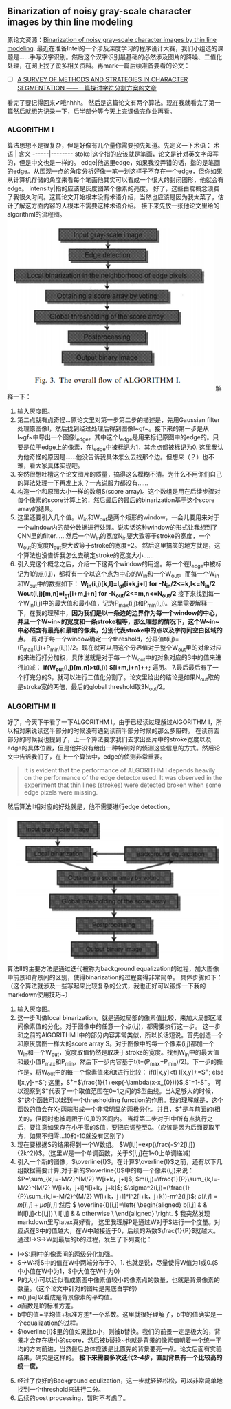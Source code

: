 ## Binarization of noisy gray-scale character images by thin line modeling
原论文资源：[Binarization of noisy gray-scale character images by thin line modeling](https://ac.els-cdn.com/S0031320398000193/1-s2.0-S0031320398000193-main.pdf?_tid=6eb1a8a7-d174-4510-80b0-c435ae89c3fd&acdnat=1542117798_c80c35850ff58a98fce6360f9162cafa).
最近在准备Intel的一个涉及深度学习的程序设计大赛，我们小组选的课题是......手写汉字识别。然后这个汉字识别最基础的必然涉及图片的降噪、二值化处理，在网上找了蛮多相关资料。再mark一篇后续准备要看的论文：
- [ ] [A SURVEY OF METHODS AND STRATEGIES IN CHARACTER SEGMENTATION ——一篇探讨字符分割方案的文章](http://citeseerx.ist.psu.edu/viewdoc/download?doi=10.1.1.158.220&rep=rep1&type=pdf)

看完了要记得回来✔哦hhhh。
然后是这篇论文有两个算法。现在我就看完了第一篇然后就想先记录一下，后半部分等今天上完课做完作业再看。
### ALGORITHM I
算法思想不是很复杂，但是好像有几个量你需要预先知道。先定义一下术语：
术语 | 含义
------|--------
stoke|这个指的应该就是笔画，论文是针对英文字母写的，但是中文也是一样的。
edge|他这里edge，如果我没弄错的话，指的是笔画的edge。从围观一点的角度分析好像一笔一划这样子不存在一个edge，但你如果从计算机存储的角度来看每个笔画他其实可以看成一个很大的封闭图形，他就会有edge。
intensity|指的应该是灰度图某个像素的亮度。
好了，这些白痴概念浪费了我很久时间。这篇论文开始根本没有术语介绍，当然也应该是因为我太菜了，估计了解这方面内容的人根本不需要这种术语介绍。
接下来先放一张他论文里给的algorithmI的流程图。
![流程图1](https://github.com/llIllIllIlllIll/blog/blob/master/bin_al1.png)
解释一下：
1. 输入灰度图。
2. 第二点就有点奇怪...原论文里对第一步第二步的描述是，先用Gaussian filter处理原图像I，然后找到经过处理后得到图像I~gf~。接下来的第一步是从I~gf~中导出一个图像I<sub>edge</sub>，其中这个I<sub>edge</sub>是用来标记原图中的edge的。只要是位于edge上的像素，在I<sub>edge</sub>中被标记为1，其余点都被标记为0.
这里我认为他奇怪的原因是......他没告诉我具体怎么去找那个边。但想来（？）也不难，看大家具体实现吧。
3. 突然很想吐槽这个论文图片的质量，搞得这么模糊不清。为什么不用你们自己的算法处理一下再发上来？一点说服力都没有......
4. 构造一个和原图大小一样的数组S(score array)。这个数组是用在后续步骤对每个像素的score计算上的，然后最后的最后的binarization基于这个score array的结果。
5. 这里还要引入几个值。W<sub>in</sub>和W<sub>out</sub>是两个矩形的window，一会儿要用来对于一个window内的部分数据进行处理。说实话这种window的形式让我想到了CNN里的filter......然后一个W<sub>in</sub>的宽度N<sub>in</sub>要大致等于stroke的宽度，一个W<sub>out</sub>的宽度N<sub>out</sub>要大致等于stroke的宽度*2。 然后这里搞笑的地方就是，这个算法也没告诉我怎么去确定stroke的宽度大小......
6. 引入完这个概念之后，介绍一下这两个window的用途。每一个在I<sub>edge</sub>中被标记为1的点(i,j)，都将有一个以这个点为中心的W<sub>in</sub>和一个W<sub>out</sub>。而每一个W<sub>in</sub>和W<sub>out</sub>中的数据如下：
**W<sub>in</sub>(i,j)[k,l]=I<sub>gf</sub>[i+k,j+l]**
**for -N<sub>in</sub>/2<=k,l<=N<sub>in</sub>/2**
**W</sub>out</sub>(i,j)[m,n]=I<sub>gf</sub>[i+m,j+n]**
**for -N<sub>out</sub>/2<=m,n<=N<sub>out</sub>/2**
接下来找到每一个W<sub>in</sub>(i,j)中的最大值和最小值，记为P<sub>max</sub>(i,j)和P<sub>min</sub>(i,j)。这里需要解释一下，在我的理解中，**因为我们是以一条边的边界作为每一个window的中心，并且一个W~in~的宽度和一条stroke相等，那么理想的情况下，这个W~in~中必然含有最亮和最暗的像素，分别代表stroke中的点以及字符间空白区域的点**。
再对于每一个window确定一个threshold，分界值t(i,j)=(P<sub>max</sub>(i,j)+P<sub>min</sub>(i,j))/2。现在就可以用这个分界值对于整个W<sub>out</sub>里的对象对应的来进行打分加权，具体说就是对于每一个W<sub>out</sub>中的对象对应的S中的值来进行加减：
**if(W<sub>out</sub>(i,j)[m,n]>t(i,j))
S[i+m,j+n]++;**
遍历。
7.最后最后有了一个打完分的S，就可以进行二值化分割了。论文里给出的结论是如果N<sub>out</sub>取的是stroke宽的两倍，最后的global threshold取3N<sub>out</sub>/2。
### ALGORITHM II
好了，今天下午看了一下ALGORITHM I。由于已经读过理解过AlGORITHM I，所以相对来说读这半部分的时候没有遇到读前半部分时候的那么多阻碍。
在读前面部分的时候我也提到了，上一个算法要求我们去求出图片中的stroke宽度以及edge的具体位置，但是他并没有给出一种特别好的侦测这些信息的方式。然后论文中告诉我们了，在上一个算法中，edge的侦测非常重要。
>It is evident that the performance of ALGORITHM
I depends heavily on the performance of the edge detector
used. It was observed in the experiment that thin
lines (strokes) were detected broken when some edge
pixels were missing.

然后算法II相对应的好处就是，他不需要进行edge detection。

![流程图2](https://github.com/llIllIllIlllIll/blog/blob/master/bin_al2.png)
算法II的主要方法是通过迭代被称为background equalization的过程，加大图像中前景和背景间的区别，使得binarization的过程变得非常简单。
具体步骤如下：（这个算法就涉及一些写起来比较复杂的公式，我也正好可以锻炼一下我的markdown使用技巧~）
1. 输入灰度图。
2. 这一步叫做local binarization。就是通过局部的像素值比较，来加大局部区域间像素值的分化。对于图像中的任意一个点(i,j)，都需要执行这一步。
这一步和之前的AlGORITHM I中的部分内容非常类似，所以长话短说。首先创造一个和原灰度图一样大的score array S。对于图像中的每一个像素(i,j)都加一个W<sub>in</sub>和一个W<sub>out</sub>，宽度取值仍然是取决于stroke的宽度。找到W<sub>in</sub>中的最大值和最小值P<sub>max</sub>和P<sub>min</sub>，然后下一步内容基于t(t=(P<sub>max</sub>+P<sub>min</sub>)/2)。下一步的操作是，将W<sub>out</sub>中的每一个像素值来和t进行比较：
if(I[x,y]<t)
I[x,y]+=S<sup>+</sup>;
else
I[x,y]-=S<sup>-</sup>;
这里，S<sup>+</sup>=$\frac{1}{1+exp(-\lambda(x-x_{0}))}$,S<sup>-</sup>=1-S<sup>+</sup>。
可以观察到S<sup>+</sup>代表了一个取值范围在0~1之间的S型曲线。当$\lambda$足够大的时候，S<sup>+</sup>这个函数可以起到一个thresholding function的作用。我的理解就是，这个函数的值会在X<sub>0</sub>两端形成一个非常明显的两极分化。并且，S<sup>+</sup>是与前面的t相关的，但同时也被局限于(0,1)的区间内。
当将第二步对于I中所有点执行之后，要注意如果存在小于零的S值，要把它调整至0。（应该是因为后面要取平方，如果不归零...10和-10就没有区别了）
3. 现在要根据S的结果得到一个W数组。
$W[i,j]=exp(\frac{-S^2[i,j]}{2k^2})$。(这里W是一个单调函数，关于$S[i,j]$在1~0上单调递减)
4. 引入一个新的图像，$\overline{I}$。在计算$\overline{I}$之前，还有以下几组数据需要计算,对于新的$\overline{I}$中的每一个像素(i,j)来说：
$P=\sum_{k,l=-M/2}^{M/2} W[i+k，j+l]$;
$m(i,j)=\frac{1}{P}\sum_{k,l=-M/2}^{M/2} W[i+k，j+l]*I[i+k，j+k]$;
$\sigma^2(i,j)=(\frac{1}{P}\sum_{k,l=-M/2}^{M/2} W[i+k，j+l]*I^2[i+k，j+k])-m^2(i,j)$;
$b[i,j]=m[i,j]+\mu\sigma[i,j]$
然后
$ \overline{I}[i,j]=\left\{
\begin{aligned}
b[i,j] &  & if(I[i,j]<b[i,j]) \\
I[i,j] &  & otherwise \\
\end{aligned}
\right.
$
我突然发现markdown里写latex真好看。
这里我理解P是通过W对于S进行一个度量。对应点在S中的值越大，在W中越接近于0，后续的系数$\frac{1}{P}$就越大。通过I->S->W到最后的b的过程，发生了下列变化：
- I->S:原I中的像素间的两级分化加强。
- S->W:将S中的值在W中两端分布于0、1. 也就是说，尽量使得W值为1或0.(S中小值在W中为1，S中大值在W中为0)
- P的大小可以近似看成原图中像素值较小的像素点的数量，也就是背景像素的数量。（这个论文中针对的图片是黑底白字的）
- m(i,j)可以看成是背景像素的平均值。
- $\sigma$函数是I的标准方差。
- b中的值=平均值+标准方差*一个系数。这里就很好理解了，b中的值确实是一个equalization的过程。
- $\overline{I}$里的值如果比b小，则被b替换。我们的前景一定是极大的，背景才会存在极小的score，然后被b替换~也就是背景的像素值朝着一个统一平均的方向前进，当然最后总体应该是比原先的背景要亮一点。论文后面有实验结果，确实是这样的。
**接下来需要多次迭代2-4步，直到背景有一个比较高的统一度。**
5. 经过了良好的Background equlization，这一步就轻轻松松，可以非常简单地找到一个threshold来进行二分。
6. 后续的post processing，暂时不考虑了。


